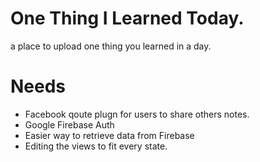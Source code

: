# One Thing I Learned Today.
a place to upload one thing you learned in a day.

# Needs 
- Facebook qoute plugn for users to share others notes.
- Google Firebase Auth
- Easier way to retrieve data from Firebase
- Editing the views to fit every state.
